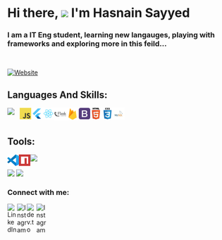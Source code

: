 
# Hi there, <img style="max-width:39px;"  src="https://raw.githubusercontent.com/MartinHeinz/MartinHeinz/master/wave.gif" width="30px"> I'm Hasnain Sayyed
<h3> I am a <strong>IT Eng student</strong>, learning new langauges, playing with frameworks and exploring more in this feild...</h3>
<br />

[![Website](https://img.shields.io/website?label=hasnain-sayyed&style=for-the-badge&url=https%3A%2F%2Fcodestackr.com)](https://hasnain-sayyed.me/)


 <!--<img src="https://camo.githubusercontent.com/f2db63f9611b9b107dd785b6b600291bcc9532dfdf9e38df4554f7305cd5b4e7/68747470733a2f2f6b6f6d617265762e636f6d2f67687076632f3f757365726e616d653d736f68616d7373686168" alt="Hasnain" data-canonical-src="https://komarev.com/ghpvc/?username=Hasnain01-hub" style="max-width:100%;"> -->

## Languages And Skills:

<img align="left" width="28px" src="https://img.icons8.com/color/48/000000/python.png"/>

<img align="left" alt="JavaScript" width="26px" src="https://raw.githubusercontent.com/github/explore/80688e429a7d4ef2fca1e82350fe8e3517d3494d/topics/javascript/javascript.png"/>

<img align="left" alt="Flutter" width="26px" src="https://raw.githubusercontent.com/github/explore/80688e429a7d4ef2fca1e82350fe8e3517d3494d/topics/flutter/flutter.png"/>

<img align="left" alt="React" width="26px" src="https://raw.githubusercontent.com/github/explore/80688e429a7d4ef2fca1e82350fe8e3517d3494d/topics/react/react.png"/>

<img align="left" width="28px" src="https://raw.githubusercontent.com/github/explore/80688e429a7d4ef2fca1e82350fe8e3517d3494d/topics/flask/flask.png"/>

<img align="left" width="28px" src="https://raw.githubusercontent.com/github/explore/80688e429a7d4ef2fca1e82350fe8e3517d3494d/topics/firebase/firebase.png"/>

<img align="left" alt="Bootstrap" width="26px" src="https://raw.githubusercontent.com/github/explore/80688e429a7d4ef2fca1e82350fe8e3517d3494d/topics/bootstrap/bootstrap.png"/>

<img align="left" alt="HTML" width="26px" src="https://raw.githubusercontent.com/github/explore/80688e429a7d4ef2fca1e82350fe8e3517d3494d/topics/html/html.png"/>

<img align="left" alt="CSS" width="26px" src="https://raw.githubusercontent.com/github/explore/80688e429a7d4ef2fca1e82350fe8e3517d3494d/topics/css/css.png"/>

<img align="left" alt="MySQL" width="26px" src="https://raw.githubusercontent.com/github/explore/80688e429a7d4ef2fca1e82350fe8e3517d3494d/topics/mysql/mysql.png"/>

<br/>
<br/>

## Tools:

<img align="left" alt="Visual Studio Code" width="26px" src="https://raw.githubusercontent.com/github/explore/80688e429a7d4ef2fca1e82350fe8e3517d3494d/topics/visual-studio-code/visual-studio-code.png" />

<img align="left" alt="NPM" width="26px" src="https://raw.githubusercontent.com/github/explore/80688e429a7d4ef2fca1e82350fe8e3517d3494d/topics/npm/npm.png" />

<img align="left" width="30px" src="https://img.icons8.com/color/48/000000/github--v1.png"/>
<br />
<br />

 <!-- ![Hasnain GitHub stats]<img align="left" alt="Hasnain01-hub" src="https://github-readme-stats.Hasnain01-hub.vercel.app/api?username=Hasnain01-hub&show_icons=true&theme=merko&hide_border=true" /> -->

 <!-- [![Hasnain's GitHub stats](https://github-readme-stats.vercel.app/api/wakatime?username=hasnain01&theme=merko)](https://github.com/Hasnain01-hub/github-readme-stats) -->

 <img src="https://github-readme-stats.vercel.app/api?username=Hasnain01-hub&count_private=true&show_icons=true&theme=gruvbox" height="170px">
  <!-- ![Most Used languages]<img src="https://github-readme-stats.Hasnain01-hub.vercel.app/api/top-langs/?username=Hasnain01-hub&layout=compact&theme=merko" /> -->
<!-- [![Most Used Languages](https://github-readme-stats.vercel.app/api/top-langs/?username=Hasnain01-hub&layout=compact&theme=merko)](https://github.com/Hasnain01-hub/github-readme-stats) -->
<img src="https://github-readme-stats.vercel.app/api/top-langs/?username=Hasnain01-hub&layout=compact&theme=gruvbox" height="170px">

<br/>

### Connect with me:



[<img align="left" alt="LinkedIn" width="22px" src="https://cdn.jsdelivr.net/npm/simple-icons@v3/icons/linkedin.svg" />](https://www.linkedin.com/in/hasnain-sayyed-537164177?lipi=urn%3Ali%3Apage%3Ad_flagship3_profile_view_base_contact_details%3BSBRzNTYDSPiaS0m%2BY6TVRg%3D%3D/)

[<img align="left" alt="Instagram" width="22px" src="https://cdn.jsdelivr.net/npm/simple-icons@v3/icons/instagram.svg" />](https://www.instagram.com/hasnain__sayyed/)

[<img align="left" alt="dev.to" width="22px" src="https://cdn3.iconfinder.com/data/icons/logos-and-brands-adobe/512/84_Dev-512.png" />](https://dev.to/hasnain01hub)

[<img align="left" alt="Instagram" width="22px" src="https://cdn.jsdelivr.net/npm/simple-icons@3.13.0/icons/gmail.svg" />](mailto:hasnainsayyed833@gmail.com)

<br />  
<br />
